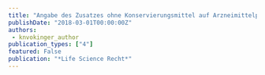 ```yaml
---
title: "Angabe des Zusatzes ohne Konservierungsmittel auf Arzneimittelpackung, BVGE C-4698/2015 vom 11. Dezember 2017"
publishDate: "2018-03-01T00:00:00Z"
authors: 
 - knvokinger_author
publication_types: ["4"]
featured: False
publication: "*Life Science Recht*"
---
```


